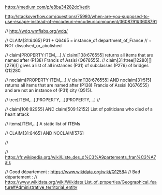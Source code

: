 https://medium.com/p/e8ba34282dc1/edit

http://stackoverflow.com/questions/75980/when-are-you-supposed-to-use-escape-instead-of-encodeuri-encodeuricomponent/3608791#3608791

// http://wdq.wmflabs.org/wdq/

// CLAIM[31:6465]  P31 + Q6465 = instance_of department_of_France
// + NOT dissolved_or_abolished


// claim[PROPERTY:ITEM,...]
// claim[138:676555] returns all items that are named after (P138) Francis of Assisi (Q676555).
// claim[31:(tree[12280][][279])] gives a list of all instances (P31) of subclasses (P279) of bridges Q12280.

// noclaim[PROPERTY:ITEM,...]
// claim[138:676555] AND noclaim[31:515] returns all items that are named after (P138) Francis of Assisi (Q676555) and are not an instance of (P31) city (Q515).

// tree[ITEM,...][PROPERTY,...][PROPERTY,...]
//

// claim[106:82955] AND claim[509:12152]  List of politicians who died of a heart attack

// items[ITEM,...]  A static list of ITEMs

// CLAIM[31:6465] AND NOCLAIM[576]


//




// https://fr.wikipedia.org/wiki/Liste_des_d%C3%A9partements_fran%C3%A7ais

// Good département : https://www.wikidata.org/wiki/Q12584
// Bad département :
// https://www.wikidata.org/wiki/Wikidata:List_of_properties/Geographical_feature#Administrative_territorial_entity

